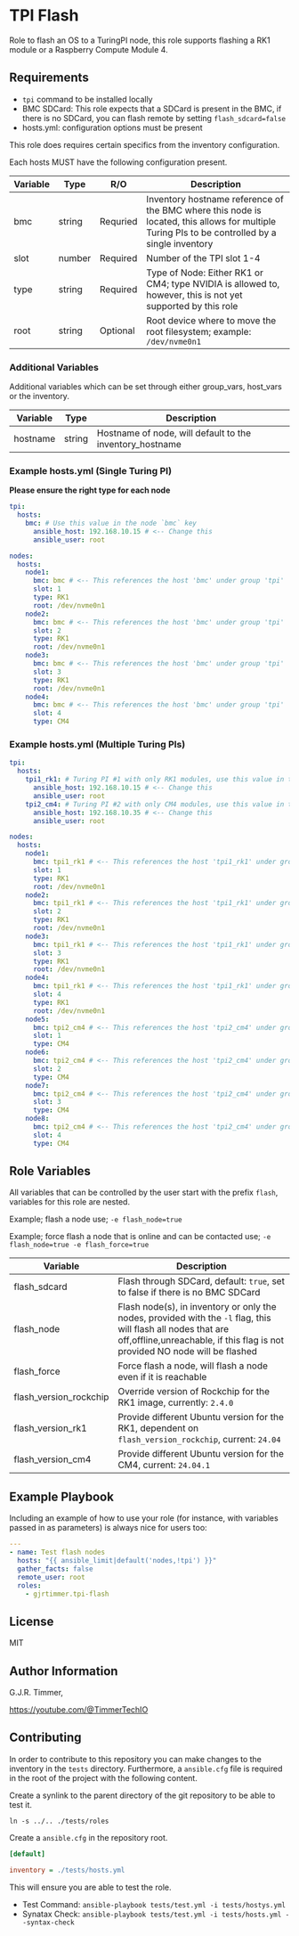 # TPI Flash

Role to flash an OS to a TuringPI node, this role supports flashing a RK1 module or a Raspberry Compute Module 4.

## Requirements

- `tpi` command to be installed locally
- BMC SDCard: This role expects that a SDCard is present in the BMC, if there is no SDCard, you can flash remote by setting `flash_sdcard=false`
- hosts.yml: configuration options must be present

This role does requires certain specifics from the inventory configuration.

Each hosts MUST have the following configuration present.

| Variable | Type   | R/O      | Description                                                                                                                                    |
| -------- | ------ | -------- | ---------------------------------------------------------------------------------------------------------------------------------------------- |
| bmc      | string | Requried | Inventory hostname reference of the BMC where this node is located, this allows for multiple Turing PIs to be controlled by a single inventory |
| slot     | number | Required | Number of the TPI slot 1-4                                                                                                                     |
| type     | string | Required | Type of Node: Either RK1 or CM4; type NVIDIA is allowed to, however, this is not yet supported by this role                                    |
| root     | string | Optional | Root device where to move the root filesystem; example: `/dev/nvme0n1`                                                                         |

### Additional Variables

Additional variables which can be set through either group_vars, host_vars or the inventory.

| Variable | Type   | Description                                              |
| -------- | ------ | -------------------------------------------------------- |
| hostname | string | Hostname of node, will default to the inventory_hostname |

### Example hosts.yml (Single Turing PI)

**Please ensure the right type for each node**

```yaml
tpi:
  hosts:
    bmc: # Use this value in the node `bmc` key
      ansible_host: 192.168.10.15 # <-- Change this
      ansible_user: root

nodes:
  hosts:
    node1:
      bmc: bmc # <-- This references the host 'bmc' under group 'tpi'
      slot: 1
      type: RK1
      root: /dev/nvme0n1
    node2:
      bmc: bmc # <-- This references the host 'bmc' under group 'tpi'
      slot: 2
      type: RK1
      root: /dev/nvme0n1
    node3:
      bmc: bmc # <-- This references the host 'bmc' under group 'tpi'
      slot: 3
      type: RK1
      root: /dev/nvme0n1
    node4:
      bmc: bmc # <-- This references the host 'bmc' under group 'tpi'
      slot: 4
      type: CM4
```

### Example hosts.yml (Multiple Turing PIs)

```yaml
tpi:
  hosts:
    tpi1_rk1: # Turing PI #1 with only RK1 modules, use this value in the node `bmc` key
      ansible_host: 192.168.10.15 # <-- Change this
      ansible_user: root
    tpi2_cm4: # Turing PI #2 with only CM4 modules, use this value in the node `bmc` key
      ansible_host: 192.168.10.35 # <-- Change this
      ansible_user: root

nodes:
  hosts:
    node1:
      bmc: tpi1_rk1 # <-- This references the host 'tpi1_rk1' under group 'tpi'
      slot: 1
      type: RK1
      root: /dev/nvme0n1
    node2:
      bmc: tpi1_rk1 # <-- This references the host 'tpi1_rk1' under group 'tpi'
      slot: 2
      type: RK1
      root: /dev/nvme0n1
    node3:
      bmc: tpi1_rk1 # <-- This references the host 'tpi1_rk1' under group 'tpi'
      slot: 3
      type: RK1
      root: /dev/nvme0n1
    node4:
      bmc: tpi1_rk1 # <-- This references the host 'tpi1_rk1' under group 'tpi'
      slot: 4
      type: RK1
      root: /dev/nvme0n1
    node5:
      bmc: tpi2_cm4 # <-- This references the host 'tpi2_cm4' under group 'tpi'
      slot: 1
      type: CM4
    node6:
      bmc: tpi2_cm4 # <-- This references the host 'tpi2_cm4' under group 'tpi'
      slot: 2
      type: CM4
    node7:
      bmc: tpi2_cm4 # <-- This references the host 'tpi2_cm4' under group 'tpi'
      slot: 3
      type: CM4
    node8:
      bmc: tpi2_cm4 # <-- This references the host 'tpi2_cm4' under group 'tpi'
      slot: 4
      type: CM4
```

## Role Variables

All variables that can be controlled by the user start with the prefix `flash`, variables for this role are nested.

Example; flash a node use; `-e flash_node=true`

Example; force flash a node that is online and can be contacted use; `-e flash_node=true -e flash_force=true`

| Variable               | Description                                                                                                                                                                                  |
| ---------------------- | -------------------------------------------------------------------------------------------------------------------------------------------------------------------------------------------- |
| flash_sdcard           | Flash through SDCard, default: `true`, set to false if there is no BMC SDCard                                                                                                                |
| flash_node             | Flash node(s), in inventory or only the nodes, provided with the `-l` flag, this will flash all nodes that are off,offline,unreachable, if this flag is not provided NO node will be flashed |
| flash_force            | Force flash a node, will flash a node even if it is reachable                                                                                                                                |
| flash_version_rockchip | Override version of Rockchip for the RK1 image, currently: `2.4.0`                                                                                                                           |
| flash_version_rk1      | Provide different Ubuntu version for the RK1, dependent on `flash_version_rockchip`, current: `24.04`                                                                                        |
| flash_version_cm4      | Provide different Ubuntu version for the CM4, current: `24.04.1`                                                                                                                             |

## Example Playbook

Including an example of how to use your role (for instance, with variables passed in as parameters) is always nice for users too:

  ```yaml
  ---
  - name: Test flash nodes
    hosts: "{{ ansible_limit|default('nodes,!tpi') }}"
    gather_facts: false
    remote_user: root
    roles:
      - gjrtimmer.tpi-flash
  ```

## License

MIT

## Author Information

G.J.R. Timmer, 

https://youtube.com/@TimmerTechIO

## Contributing

In order to contribute to this repository you can make changes to the inventory in the `tests` directory. Furthermore, a `ansible.cfg` file is required in the root of the project with the following content.

Create a synlink to the parent directory of the git repository to be able to test it.

```shell
ln -s ../.. ./tests/roles
```

Create a `ansible.cfg` in the repository root.

```ini
[default]

inventory = ./tests/hosts.yml
```

This will ensure you are able to test the role.

- Test Command: `ansible-playbook tests/test.yml -i tests/hostys.yml`
- Synatax Check: `ansible-playbook tests/test.yml -i tests/hosts.yml --syntax-check`
